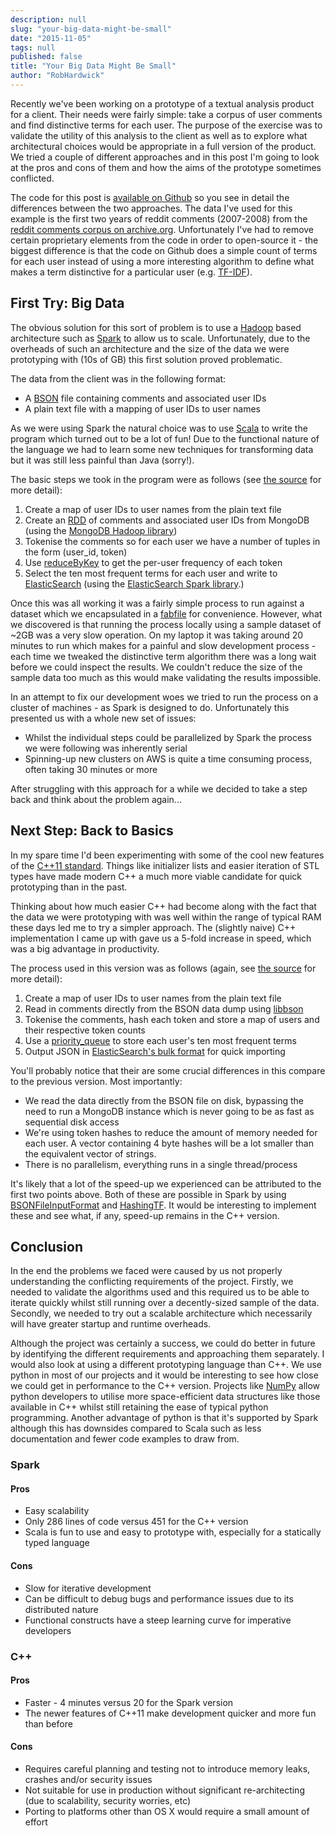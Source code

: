 ```yaml
---
description: null
slug: "your-big-data-might-be-small"
date: "2015-11-05"
tags: null
published: false
title: "Your Big Data Might Be Small"
author: "RobHardwick"
---
```


Recently we've been working on a prototype of a textual analysis product for a client. Their needs were fairly simple: take a corpus of user comments and find distinctive terms for each user. The purpose of the exercise was to validate the utility of this analysis to the client as well as to explore what architectural choices would be appropriate in a full version of the product. We tried a couple of different approaches and in this post I'm going to look at the pros and cons of them and how the aims of the prototype sometimes conflicted.

The code for this post is [available on Github](https://github.com/atchai/small-data) so you see in detail the differences between the two approaches. The data I've used for this example is the first two years of reddit comments (2007-2008) from the [reddit comments corpus on archive.org](https://archive.org/details/2015_reddit_comments_corpus). Unfortunately I've had to remove certain proprietary elements from the code in order to open-source it - the biggest difference is that the code on Github does a simple count of terms for each user instead of using a more interesting algorithm to define what makes a term distinctive for a particular user (e.g. [TF-IDF](https://en.wikipedia.org/wiki/Tf%E2%80%93idf)).


## First Try: Big Data

The obvious solution for this sort of problem is to use a [Hadoop](https://hadoop.apache.org/) based architecture such as [Spark](http://spark.apache.org/) to allow us to scale. Unfortunately, due to the overheads of such an architecture and the size of the data we were prototyping with (10s of GB) this first solution proved problematic.

The data from the client was in the following format:
* A [BSON](https://en.wikipedia.org/wiki/BSON) file containing comments and associated user IDs
* A plain text file with a mapping of user IDs to user names

As we were using Spark the natural choice was to use [Scala](http://www.scala-lang.org/) to write the program which turned out to be a lot of fun! Due to the functional nature of the language we had to learn some new techniques for transforming data but it was still less painful than Java (sorry!).

The basic steps we took in the program were as follows (see [the source](https://github.com/atchai/small-data/blob/master/spark/src/main/scala/SmallData.scala) for more detail):
1. Create a map of user IDs to user names from the plain text file
2. Create an [RDD](http://spark.apache.org/docs/latest/programming-guide.html#resilient-distributed-datasets-rdds) of comments and associated user IDs from MongoDB (using the [MongoDB Hadoop library](https://docs.mongodb.org/ecosystem/tutorial/getting-started-with-hadoop/))
3. Tokenise the comments so for each user we have a number of tuples in the form (user_id, token)
4. Use [reduceByKey](https://spark.apache.org/docs/latest/api/java/org/apache/spark/rdd/PairRDDFunctions.html#reduceByKey%28scala.Function2%29) to get the per-user frequency of each token
5. Select the ten most frequent terms for each user and write to [ElasticSearch](https://www.elastic.co/products/elasticsearch) (using the [ElasticSearch Spark library](https://www.elastic.co/guide/en/elasticsearch/hadoop/current/spark.html).)

Once this was all working it was a fairly simple process to run against a dataset which we encapsulated in a [fabfile](https://github.com/atchai/small-data/blob/master/fabfile.py) for convenience. However, what we discovered is that running the process locally using a sample dataset of ~2GB was a very slow operation. On my laptop it was taking around 20 minutes to run which makes for a painful and slow development process - each time we tweaked the distinctive term algorithm there was a long wait before we could inspect the results. We couldn't reduce the size of the sample data too much as this would make validating the results impossible.

In an attempt to fix our development woes we tried to run the process on a cluster of machines - as Spark is designed to do. Unfortunately this presented us with a whole new set of issues:
* Whilst the individual steps could be parallelized by Spark the process we were following was inherently serial
* Spinning-up new clusters on AWS is quite a time consuming process, often taking 30 minutes or more

After struggling with this approach for a while we decided to take a step back and think about the problem again...


## Next Step: Back to Basics

In my spare time I'd been experimenting with some of the cool new features of the [C++11 standard](https://en.wikipedia.org/wiki/C%2B%2B11). Things like initializer lists and easier iteration of STL types have made modern C++ a much more viable candidate for quick prototyping than in the past.

Thinking about how much easier C++ had become along with the fact that the data we were prototyping with was well within the range of typical RAM these days led me to try a simpler approach. The (slightly naive) C++ implementation I came up with gave us a 5-fold increase in speed, which was a big advantage in productivity.

The process used in this version was as follows (again, see [the source](https://github.com/atchai/small-data/blob/master/cpp/src/) for more detail):
1. Create a map of user IDs to user names from the plain text file
2. Read in comments directly from the BSON data dump using [libbson](https://github.com/mongodb/libbson)
3. Tokenise the comments, hash each token and store a map of users and their respective token counts
4. Use a [priority_queue](http://en.cppreference.com/w/cpp/container/priority_queue) to store each user's ten most frequent terms
5. Output JSON in [ElasticSearch's bulk format](https://www.elastic.co/guide/en/elasticsearch/reference/current/docs-bulk.html) for quick importing

You'll probably notice that their are some crucial differences in this compare to the previous version. Most importantly:
* We read the data directly from the BSON file on disk, bypassing the need to run a MongoDB instance which is never going to be as fast as sequential disk access
* We're using token hashes to reduce the amount of memory needed for each user. A vector containing 4 byte hashes will be a lot smaller than the equivalent vector of strings.
* There is no parallelism, everything runs in a single thread/process

It's likely that a lot of the speed-up we experienced can be attributed to the first two points above. Both of these are possible in Spark by using [BSONFileInputFormat](http://api.mongodb.org/hadoop/current/core/com/mongodb/hadoop/BSONFileInputFormat.html) and [HashingTF](http://spark.apache.org/docs/latest/api/scala/index.html#org.apache.spark.mllib.feature.HashingTF). It would be interesting to implement these and see what, if any, speed-up remains in the C++ version.


## Conclusion

In the end the problems we faced were caused by us not properly understanding the conflicting requirements of the project. Firstly, we needed to validate the algorithms used and this required us to be able to iterate quickly whilst still running over a decently-sized sample of the data. Secondly, we needed to try out a scalable architecture which necessarily will have greater startup and runtime overheads.

Although the project was certainly a success, we could do better in future by identifying the different requirements and approaching them separately. I would also look at using a different prototyping language than C++. We use python in most of our projects and it would be interesting to see how close we could get in performance to the C++ version. Projects like [NumPy](http://www.numpy.org/) allow python developers to utilise more space-efficient data structures like those available in C++ whilst still retaining the ease of typical python programming. Another advantage of python is that it's supported by Spark although this has downsides compared to Scala such as less documentation and fewer code examples to draw from.

### Spark

#### Pros

* Easy scalability
* Only 286 lines of code versus 451 for the C++ version
* Scala is fun to use and easy to prototype with, especially for a statically typed language

#### Cons

* Slow for iterative development
* Can be difficult to debug bugs and performance issues due to its distributed nature
* Functional constructs have a steep learning curve for imperative developers

### C++

#### Pros

* Faster - 4 minutes versus 20 for the Spark version
* The newer features of C++11 make development quicker and more fun than before

#### Cons

* Requires careful planning and testing not to introduce memory leaks, crashes and/or security issues
* Not suitable for use in production without significant re-architecting (due to scalability, security worries, etc)
* Porting to platforms other than OS X would require a small amount of effort
